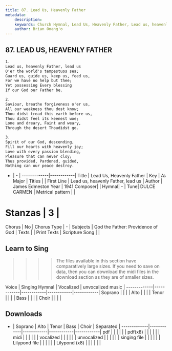 ```yaml
---
title: 87. Lead Us, Heavenly Father
metadata:
    description: 
    keywords: Church Hymnal, Lead Us, Heavenly Father, Lead us, heavenly Father, lead us, 
    author: Brian Onang'o
---
```



## 87. LEAD US, HEAVENLY FATHER

```txt
1.
Lead us, heavenly Father, lead us 
O'er the world's tempestuos sea; 
Guard us, guide us, keep us, feed us, 
For we have no help but thee; 
Yet possessing Every blessing 
If our God our Father be. 

2.
Saviour, breathe forgiveness o'er us, 
All our weakness thou dost know; 
Thou didst tread this earth before us, 
Thou didst feel its keenest woe; 
Lone and dreary, Faint and weary, 
Through the desert Thoudidst go. 

3.
Spirit of our God, descending, 
Fill our hearts with heavenly joy; 
Love with every passion blending, 
Pleasure that can never cloy; 
Thus provided, Pardoned, guided, 
Nothing can our peace destroy.

```

- |   -  |
-------------|------------|
Title | Lead Us, Heavenly Father |
Key | A♭ Major |
Titles |  |
First Line | Lead us, heavenly Father, lead us |
Author | James Edmeston
Year | 1941
Composer|  |
Hymnal|  - |
Tune| DULCE CARMEN |
Metrical pattern | |
# Stanzas | 3 |
Chorus | No |
Chorus Type | - |
Subjects | God the Father: Providence of God |
Texts |  |
Print Texts | 
Scripture Song |  |
  
## Learn to Sing

>>>> The files available in this section have comparatively large sizes. If you need to save on data, then you can download the midi files in the download section as they are of smaller sizes.

Voice |  Singing Hymnal | Vocalized | unvocalized music |
-------------|------------|------------|------------|------------|
Soprano | | | |
Alto | | | |
Tenor | | | |
Bass | | | |
Choir | | | |

## Downloads

- |  Soprano | Alto | Tenor | Bass | Choir | Separated |
-------------|------------|------------|------------|------------|
pdf | | | | | |
pdf(x8) | | | | | |
midi | | | | | |
vocalized | | | | | |
unvocalized | | | | | |
singing file | | | | | |
Lilypond file | | | | | |
Lilypond (x8) | | | | | |
  